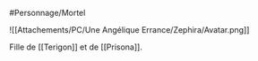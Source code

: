 #Personnage/Mortel

![[Attachements/PC/Une Angélique Errance/Zephira/Avatar.png]]

Fille de [[Terigon]] et de [[Prisona]].